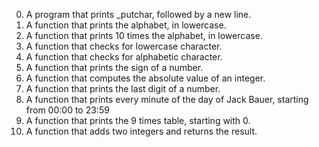 0. A program that prints _putchar, followed by a new line.
1. A function that prints the alphabet, in lowercase.
2. A function that prints 10 times the alphabet, in lowercase.
3. A function that checks for lowercase character.
4. A function that checks for alphabetic character.
5. A function that prints the sign of a number.
6. A function that computes the absolute value of an integer.
7. A function that prints the last digit of a number.
8. A function that prints every minute of the day of Jack Bauer, starting from 00:00 to 23:59
9. A function that prints the 9 times table, starting with 0.
10. A function that adds two integers and returns the result.

